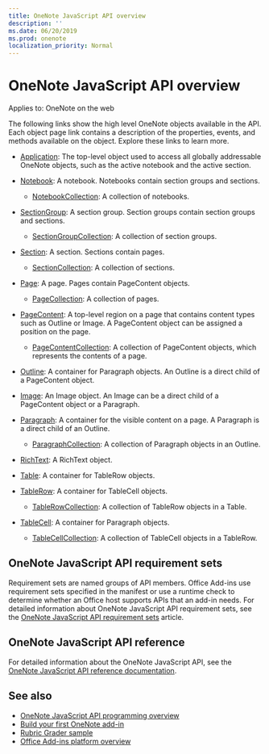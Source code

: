 ```yaml
---
title: OneNote JavaScript API overview
description: ''
ms.date: 06/20/2019
ms.prod: onenote
localization_priority: Normal
---
```


# OneNote JavaScript API overview

Applies to: OneNote on the web

The following links show the high level OneNote objects available in the API. Each object page link contains a description of the properties, events, and methods available on the object. Explore these links to learn more. 
	
- [Application](/javascript/api/onenote/onenote.application): The top-level object used to access all globally addressable OneNote objects, such as the active notebook and the active section.

- [Notebook](/javascript/api/onenote/onenote.notebook): A notebook. Notebooks contain section groups and sections.
    - [NotebookCollection](/javascript/api/onenote/onenote.notebookcollection): A collection of notebooks.

- [SectionGroup](/javascript/api/onenote/onenote.sectiongroup): A section group. Section groups contain section groups and sections.
    - [SectionGroupCollection](/javascript/api/onenote/onenote.sectiongroupcollection): A collection of section groups.

- [Section](/javascript/api/onenote/onenote.section): A section. Sections contain pages.
    - [SectionCollection](/javascript/api/onenote/onenote.sectioncollection): A collection of sections.

- [Page](/javascript/api/onenote/onenote.page): A page. Pages contain PageContent objects.
    - [PageCollection](/javascript/api/onenote/onenote.pagecollection): A collection of pages.

- [PageContent](/javascript/api/onenote/onenote.pagecontent): A top-level region on a page that contains content types such as Outline or Image. A PageContent object can be assigned a position on the page.
    - [PageContentCollection](/javascript/api/onenote/onenote.pagecontentcollection): A collection of PageContent objects, which represents the contents of a page.

- [Outline](/javascript/api/onenote/onenote.outline): A container for Paragraph objects. An Outline is a direct child of a PageContent object.

- [Image](/javascript/api/onenote/onenote.image): An Image object. An Image can be a direct child of a PageContent object or a Paragraph.

- [Paragraph](/javascript/api/onenote/onenote.paragraph): A container for the visible content on a page. A Paragraph is a direct child of an Outline.
    - [ParagraphCollection](/javascript/api/onenote/onenote.paragraphcollection): A collection of Paragraph objects in an Outline.

- [RichText](/javascript/api/onenote/onenote.richtext): A RichText object.

- [Table](/javascript/api/onenote/onenote.table): A container for TableRow objects.

- [TableRow](/javascript/api/onenote/onenote.tablerow): A container for TableCell objects.
    - [TableRowCollection](/javascript/api/onenote/onenote.tablerowcollection): A collection of TableRow objects in a Table.
 
- [TableCell](/javascript/api/onenote/onenote.tablecell): A container for Paragraph objects.
    - [TableCellCollection](/javascript/api/onenote/onenote.tablecellcollection): A collection of TableCell objects in a TableRow.

## OneNote JavaScript API requirement sets

Requirement sets are named groups of API members. Office Add-ins use requirement sets specified in the manifest or use a runtime check to determine whether an Office host supports APIs that an add-in needs. For detailed information about OneNote JavaScript API requirement sets, see the [OneNote JavaScript API requirement sets](../requirement-sets/onenote-api-requirement-sets.md) article.

## OneNote JavaScript API reference

For detailed information about the OneNote JavaScript API, see the [OneNote JavaScript API reference documentation](/javascript/api/onenote).

## See also

- [OneNote JavaScript API programming overview](/office/dev/add-ins/onenote/onenote-add-ins-programming-overview)
- [Build your first OneNote add-in](../../quickstarts/onenote-quickstart.md)
- [Rubric Grader sample](https://github.com/OfficeDev/OneNote-Add-in-Rubric-Grader)
- [Office Add-ins platform overview](/office/dev/add-ins/overview/office-add-ins)

